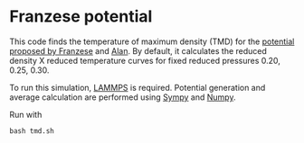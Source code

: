# Franzese potential

This code finds the temperature of maximum density (TMD) for the [potential proposed by Franzese](https://doi.org/10.1016/j.molliq.2007.08.021) and [Alan](https://doi.org/10.1063/1.2830706). By default, it calculates the reduced density X reduced temperature curves for fixed reduced pressures 0.20, 0.25, 0.30.

To run this simulation, [LAMMPS](https://lammps.sandia.gov/) is required. Potential generation and average calculation are performed using [Sympy](https://www.sympy.org/) and [Numpy](https://numpy.org/).

Run with
```
bash tmd.sh
```
